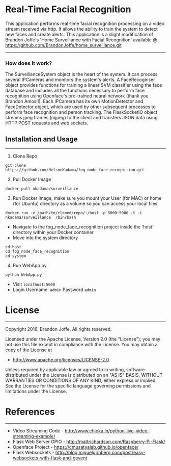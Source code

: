 # Real-Time Facial Recognition

This application performs real-time facial recognition processing on a video stream received via http. It allows the ability to train the system to detect new faces and create alerts. This application is a slight modification of Brandon Joffe's 'Home Surveillance with Facial Recognition' available @ https://github.com/BrandonJoffe/home_surveillance.git

---

### How does it work? ###

The SurveillanceSystem object is the heart of the system. It can process several IPCameras and monitors the system's alerts. A FaceRecogniser object provides functions for training a linear SVM classifier using the face database and includes all the functions necessary to perform face recognition using Openface's pre-trained neural network (thank you Brandon Amos!!). Each IPCamera has its own MotionDetector and FaceDetector object, which are used by other subsequent processes to perform face recognition and person tracking. The FlaskSocketIO object streams jpeg frames (mjpeg) to the client and transfers JSON data using HTTP POST requests and web sockets.


## Installation and Usage ##


---
1) Clone Repo

```
git clone https://github.com/NelsonKadama/fog_node_face_recognition.git
```

2) Pull Docker Image

```
docker pull nkadama/surveillance
```

3) Run Docker image, make sure you mount your User (for MAC) or home (for Ubuntu) directory as a volume so you can access your local files

```
docker run -v /path/to/cloned/repo/:/host -p 5000:5000 -t -i nkadama/surveillance  /bin/bash
```

- Navigate to the fog_node_face_recognition project inside the 'host' directory within your Docker container
- Move into the system directory

```
cd host
cd fog_node_face_recognition
cd system
```
4) Run WebApp.py
```
python WebApp.py
```
- Visit ```localhost:5000 ```
- Login Username: ```admin``` Password ```admin```



# License
---

Copyright 2016, Brandon Joffe, All rights reserved.

Licensed under the Apache License, Version 2.0 (the "License"); you may not use this file except in compliance with the License. You may obtain a copy of the License at

- http://www.apache.org/licenses/LICENSE-2.0

Unless required by applicable law or agreed to in writing, software distributed under the License is distributed on an "AS IS" BASIS, WITHOUT WARRANTIES OR CONDITIONS OF ANY KIND, either express or implied. See the License for the specific language governing permissions and limitations under the License.

# References
---

- Video Streaming Code - http://www.chioka.in/python-live-video-streaming-example/
- Flask Web Server GPIO - http://mattrichardson.com/Raspberry-Pi-Flask/
- Openface Project - https://cmusatyalab.github.io/openface/
- Flask Websockets - http://blog.miguelgrinberg.com/post/easy-websockets-with-flask-and-gevent
